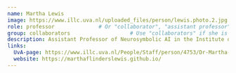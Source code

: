 ```yaml
---
name: Martha Lewis
image: https://www.illc.uva.nl/uploaded_files/person/lewis.photo.2.jpg  # Make sure this image exists at the specified path
role: professor              # Or "collaborator", "assistant professor", etc.
group: collaborators                   # Use "collaborators" if she is a collaborator
description: Assistant Professor of Neurosymbolic AI in the Institute of Logic, Language, and Computation, University of Amsterdam.
links:
  UvA-page: https://www.illc.uva.nl/People/Staff/person/4753/Dr-Martha-Lewis
  website: https://marthaflinderslewis.github.io/
---
```

